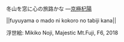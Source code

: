 冬山を窓に心の旅路かな
—[京極杞陽](https://ja.wikipedia.org/wiki/京極杞陽)

||fuyuyama o mado ni kokoro no tabiji kana||

浮世絵: Mikiko Noji, Majestic Mt.Fuji, F6, 2018